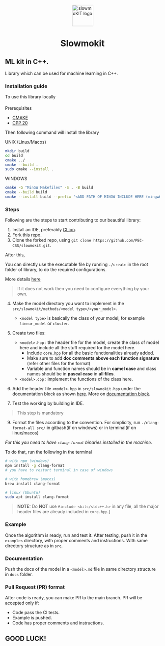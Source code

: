 <p align="center">
    <img width="69" src="https://user-images.githubusercontent.com/52048551/206870724-e4c71d93-fbaf-420c-8a64-cfd8ba05d27e.png" alt="slowmoKIT logo">
    <h1 align="center">Slowmokit</h1>
</p>

## ML kit in C++.

Library which can be used for machine learning in C++.

### Installation guide

To use this library locally

####

Prerequisites

-   [CMAKE](https://cmake.org/install/)
-   [CPP 20](https://codeforces.com/blog/entry/96040)

Then following command will install the library

UNIX (Linux/Macos)

```bash
mkdir build
cd build
cmake ../
cmake --build .
sudo cmake --install .
```

WINDOWS

```bash
cmake -G "MinGW Makefiles" -S . -B build
cmake --build build
cmake --install build --prefix '<ADD PATH OF MINGW INCLUDE HERE (mingw64/include)>'
```

### Steps

Following are the steps to start contributing to our beautiful library:

1. Install an IDE, preferably [CLion](https://www.jetbrains.com/clion/download/).
2. Fork this repo.
3. Clone the forked repo, using `git clone https://github.com/PEC-CSS/slowmokit.git`.

After this,

You can directly use the executable file by running `./create` in the root folder of library, to do the required configurations.

More details [here](./create_model/README.md)

> If it does not work then you need to configure everything by your own.

4. Make the model directory you want to implement in the `src/slowmokit/methods/<model type>/<your_model>`.
    - `<model type>` is basically the class of your model, for example `linear_model` or `cluster`.
5. Create two files:
    - `<model>.hpp` : the header file for the model, create the class of model here and include all the stuff required
      for the model here.
        - Include `core.hpp` for all the basic functionalities already added.
        - Make sure to add **doc comments above each function signature** (refer other files for the format)
        - Variable and function names should be in **camel case** and class names should be in **pascal case** in **all files**.
    - `<model>.cpp` : implement the functions of the class here.

6. Add the header file `<model>.hpp` in `src/slowmokit.hpp` under the documentation block as shown [here](./src/slowmokit/ducks/io/io.hpp). More on [documentation block](https://developer.lsst.io/cpp/api-docs.html#multi-line-documentation-delimiters-should-be-on-their-own-lines).
7. Test the working by building in IDE.

> This step is mandatory

9. Format the files according to the convention. For simplicity, run `./clang-format-all src/` in gitbash(if on windows) or in terminal(if on linux/macos)

_For this you need to have `clang-format` binaries installed in the machine._

To do that, run the following in the terminal

```bash
# with npm (windows)
npm install -g clang-format
# you have to restart terminal in case of windows

# with homebrew (macos)
brew install clang-format

# linux (Ubuntu)
sudo apt install clang-format
```

> **NOTE:** Do **NOT** use `#include <bits/stdc++.h>` in any file, all the major header files are already included in `core.hpp`.]

### Example

Once the algorithm is ready, run and test it. After testing, push it in the `examples` directory, with proper comments and
instructions. With same directory structure as in `src`.

### Documentation

Push the docs of the model in a `<model>.md` file in same directory structure in `docs` folder.

### Pull Request (PR) format

After code is ready, you can make PR to the main branch. PR will be accepted only if:

-   Code pass the CI tests.
-   Example is pushed.
-   Code has proper comments and instructions.

## GOOD LUCK!
